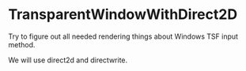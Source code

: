 # TransparentWindowWithDirect2D

Try to figure out all needed rendering things about Windows TSF input method.

We will use direct2d and directwrite.
